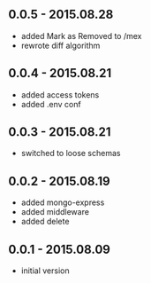 
## 0.0.5 - 2015.08.28

- added Mark as Removed to /mex
- rewrote diff algorithm


## 0.0.4 - 2015.08.21

- added access tokens
- added .env conf


## 0.0.3 - 2015.08.21

- switched to loose schemas


## 0.0.2 - 2015.08.19

- added mongo-express
- added middleware
- added delete


## 0.0.1 - 2015.08.09

- initial version